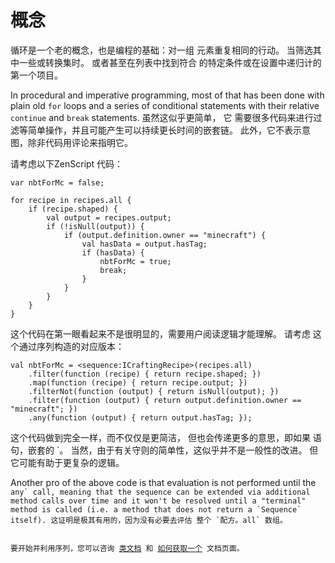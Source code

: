 # 概念

循环是一个老的概念，也是编程的基础：对一组 元素重复相同的行动。 当筛选其中一些或转换集时。 或者甚至在列表中找到符合 的特定条件或在设置中递归计的第一个项目。

In procedural and imperative programming, most of that has been done with plain old `for` loops and a series of conditional statements with their relative `continue` and `break` statements. 虽然这似乎更简单， 它 需要很多代码来进行过滤等简单操作，并且可能产生可以持续更长时间的嵌套链。 此外，它不表示意图，除非代码用评论来指明它。

请考虑以下ZenScript 代码：

```zenscript
var nbtForMc = false;

for recipe in recipes.all {
    if (recipe.shaped) {
        val output = recipes.output;
        if (!isNull(output)) {
            if (output.definition.owner == "minecraft") {
                val hasData = output.hasTag;
                if (hasData) {
                    nbtForMc = true;
                    break;
                }
            }
        }
    }
}
```

这个代码在第一眼看起来不是很明显的，需要用户阅读逻辑才能理解。 请考虑 这个通过序列构造的对应版本：

```zenscript
val nbtForMc = <sequence:ICraftingRecipe>(recipes.all)
    .filter(function (recipe) { return recipe.shaped; })
    .map(function (recipe) { return recipe.output; })
    .filterNot(function (output) { return isNull(output); })
    .filter(function (output) { return output.definition.owner == "minecraft"; })
    .any(function (output) { return output.hasTag; });
```

这个代码做到完全一样，而不仅仅是更简洁， 但也会传递更多的意思，即如果</code> 语句，嵌套的 `。 当然，由于有关守则的简单性，这似乎并不是一般性的改进。
但它可能有助于更复杂的逻辑。</p>

<p spaces-before="0">Another pro of the above code is that evaluation is not performed until the <code>any` call, meaning that the sequence can be extended via additional method calls over time and it won't be resolved until a "terminal" method is called (i.e. a method that does not return a `Sequence` itself). 这证明是极其有用的，因为没有必要去评估 整个 `配方。all` 数组。

要开始并利用序列，您可以咨询 [类文档](/Mods/Boson/Sequences/Docs/) 和 [如何获取一个](/Mods/Boson/Sequences/Obtaining/) 文档页面。
